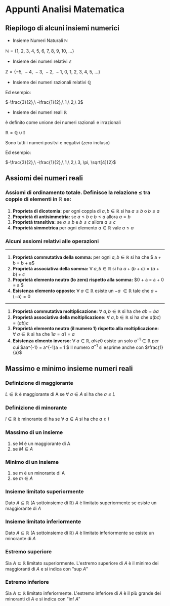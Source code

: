 # Appunti Analisi Matematica

## Riepilogo di alcuni insiemi numerici

* Insieme Numeri Naturali $\mathbb{N}$

$\mathbb{N} =\{1,\ 2,\ 3,\ 4,\ 5,\ 6,\ 7,\ 8,\ 9,\ 10,\ ...\}$

* Insieme dei numeri relativi $\mathbb{Z}$

$\mathbb{Z}= \{-5,\ -4,\ -3,\ -2,\ -1,\ 0,\ 1,\ 2,\ 3,\ 4,\ 5,\ ...\}$

* Insieme dei numeri razionali relativi $\mathbb{Q}$

Ed esempio:

 $-\frac{3}{2},\ -\frac{1}{2},\ 1,\ 2,\ 3$

 * Insieme dei numeri reali $\mathbb{R}$

 è definito come unione dei numeri razionali e irrazionali 

 $\mathbb{R} =\mathbb{Q} \cup \mathbb{I}$

 Sono tutti i numeri positvi e negativi (zero incluso)

 Ed esempio:

 $-\frac{3}{2},\ -\frac{1}{2},\ 1,\ 2,\ 3,  	\pi, \sqrt[4]{2}$

## Assiomi dei numeri reali

### Assiomi di ordinamento totale. Definisce la relazione $\leq$ tra coppie di elementi in $\mathbb{R}$ se:

1. **Proprieta di dicotomia:** per ogni coppia di $a,b \in \mathbb{R}$ si ha $a \le b$ o $b \le a$
2. **Proprietà di antisimmetria:** se $a \le b$ e $b \le a$ allora $a = b$
3. **Proprietà transitiva:** se $a \le b$ e $b \le c$ allora $a \le c$
4. **Proprietà simmetrica** per ogni elemento $a \in \mathbb{R}$ vale $a \le a$

### Alcuni assiomi relativi alle operazioni
------
1. **Proprietà commutativa della somma:** per ogni $a, b \in \mathbb{R}$ si ha che $ a + b = b + a$
2. **Proprietà associativa della somma:**  $\forall\ a, b \in \mathbb{R}$ si ha $a + (b + c) = ( a + b ) + c$
3. **Proprietà elemento neutro (lo zero) rispetto alla somma:** $0 + a = a + 0 = a $
4. **Esistenza elemento opposto:** $\forall\ a \in \mathbb{R}$ esiste un $-a\ \in \mathbb{R}$ tale che $a + (-a) = 0$
------
1. **Proprietà commutativa moltiplicazione:** $\forall\ a,b \in \mathbb{R}$ si ha che $ab = ba$
2. **Proprietà associativa della moltiplicazione:** $\forall\ a,b \in \mathbb{R}$ si ha che $a(bc) = (ab) c$
3. **Proprietà elemento neutro (il numero 1) rispetto alla moltiplicazione:**  $\forall\ a \in \mathbb{R}$ si ha che  $1a = a1 = a$
4. **Esistenza elmento inverso:** $\forall\ a \in \mathbb{R}, a \mathbb{N}e 0$ esiste un solo $a^{-1} \in \mathbb{R}$ per cui $aa^{-1} = a^{-1}a = 1 $ Il numero $a^{-1}$ si esprime anche con $\frac{1}{a}$

## Massimo e minimo insieme numeri reali

### Definizione di maggiorante

$L \in \mathbb{R}$ è maggiorante di A se $\forall\ a \in A$ si ha che $a \le L$

### Definizione di minorante
$l \in \mathbb{R}$ è minorante di ha se $\forall\ a \in A$ si ha che $a \ge l$

### Massimo di un insieme

1. se M è un maggiorante di A
2. se $M \in A$

### Minimo di un insieme

1. se m è un minorante di A
2. se $m \in A$

### Insieme limitato superiormente

Dato $A \subseteq \mathbb{R}$ (A sottoinsieme di $\mathbb{R}$) $A$ è limitato superiormente se esiste un maggiorante di $A$

### Insieme limitato inferiormente

Dato $A \subseteq \mathbb{R}$ (A sottoinsieme di $\mathbb{R}$) $A$ è limitato inferiormente se esiste un minorante di $A$

### Estremo superiore

Sia $A \subseteq \mathbb{R}$ limitato superiormente. L'estremo superiore di $A$ è il minimo dei maggioranti di $A$ e si indica con "sup $A$"

### Estremo inferiore

Sia $A \subseteq \mathbb{R}$ limitato inferiormente. L'estremo inferiore di $A$ è il più grande dei minoranti di $A$ e si indica con "inf $A$"




